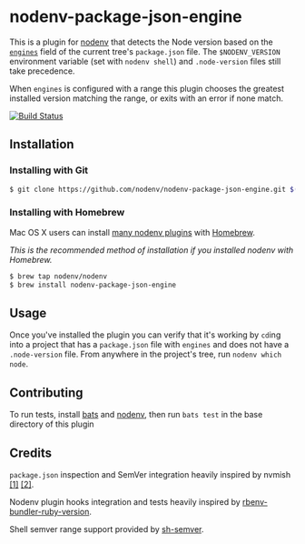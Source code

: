 # nodenv-package-json-engine

This is a plugin for [nodenv](https://github.com/nodenv/nodenv)
that detects the Node version based on the [`engines`](https://docs.npmjs.com/files/package.json#engines) field of the current tree's `package.json` file. The `$NODENV_VERSION` environment variable (set with `nodenv shell`) and `.node-version` files still take precedence.

When `engines` is configured with a range this plugin chooses the greatest installed version matching the range, or exits with an error if none match.

[![Build Status](https://travis-ci.org/nodenv/nodenv-package-json-engine.svg?branch=master)](https://travis-ci.org/nodenv/nodenv-package-json-engine)

## Installation

### Installing with Git

```sh
$ git clone https://github.com/nodenv/nodenv-package-json-engine.git $(nodenv root)/plugins/nodenv-package-json-engine
```

### Installing with Homebrew

Mac OS X users can install [many nodenv plugins](https://github.com/nodenv/homebrew-nodenv) with [Homebrew](http://brew.sh).

*This is the recommended method of installation if you installed nodenv with
Homebrew.*

```sh
$ brew tap nodenv/nodenv
$ brew install nodenv-package-json-engine
```

## Usage

Once you've installed the plugin you can verify that it's working by `cd`ing into a project that has a `package.json` file with `engines` and does not have a `.node-version` file.  From anywhere in the project's tree, run `nodenv which node`.

## Contributing

To run tests, install [bats](https://github.com/sstephenson/bats) and [nodenv](https://github.com/nodenv/nodenv), then run `bats test`  in the base directory of this plugin

## Credits

`package.json` inspection and SemVer integration heavily inspired by nvmish [[1]](https://github.com/goodeggs/homebrew-delivery-eng/blob/master/nvmish.sh) [[2]](https://gist.github.com/assaf/ee377a186371e2e269a7).

Nodenv plugin hooks integration and tests heavily inspired by [rbenv-bundler-ruby-version](https://github.com/aripollak/rbenv-bundler-ruby-version).

Shell semver range support provided by [sh-semver](https://github.com/qzb/sh-semver).
